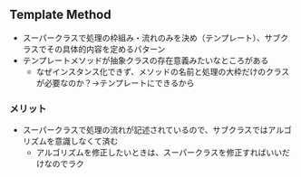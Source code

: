## Template Method
- スーパークラスで処理の枠組み・流れのみを決め（テンプレート）、サブクラスでその具体的内容を定めるパターン
- テンプレートメソッドが抽象クラスの存在意義みたいなところがある
    - なぜインスタンス化できず、メソッドの名前と処理の大枠だけのクラスが必要なのか？→テンプレートにできるから

### メリット
- スーパークラスで処理の流れが記述されているので、サブクラスではアルゴリズムを意識しなくて済む
    - アルゴリズムを修正したいときは、スーパークラスを修正すればいいだけなのでラク
